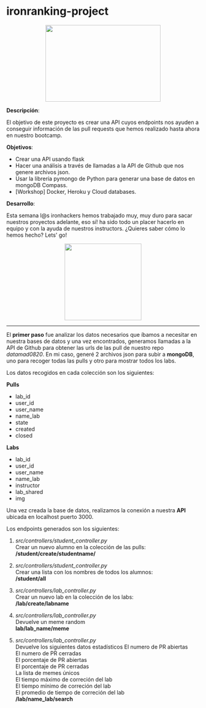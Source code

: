 # ironranking-project

<p align="center">
  <img width="300" height="200" img src="https://www.ironhack.com/assets/campus-image/madrid.jpg">
</p>

**Descripción**: 

El objetivo de este proyecto es crear una API cuyos endpoints nos ayuden a conseguir información de las pull requests que hemos realizado hasta ahora en nuestro bootcamp.

**Objetivos**: 

- Crear una API usando flask
- Hacer una análisis a través de llamadas a la API de Github que nos genere archivos json.
- Usar la librería pymongo de Python para generar una base de datos en mongoDB Compass.
- [Workshop] Docker, Heroku y Cloud databases.

**Desarrollo**:

Esta semana l@s ironhackers hemos trabajado muy, muy duro para sacar nuestros proyectos adelante, eso sí! ha sido todo un placer hacerlo en equipo y con la ayuda de nuestros instructors. ¿Quieres saber cómo lo hemos hecho? Lets' go! 

<p align="center">
  <img width="200" height="200"src="https://scontent-mad1-1.xx.fbcdn.net/v/t1.0-9/19511188_1882197358685727_2309459635894965835_n.png?_nc_cat=109&_nc_sid=85a577&_nc_ohc=c8K9CyXEBgMAX85ICq1&_nc_ht=scontent-mad1-1.xx&oh=beea34a8e5d888d3eb05ee382b191cf7&oe=5F9169E0">
</p>

--------------

El **primer paso** fue analizar los datos necesarios que íbamos a necesitar en nuestra bases de datos y una vez encontrados, generamos llamadas a la API de Github para obtener las urls de las pull de nuestro repo *datamad0820*. En mi caso, generé 2 archivos json para subir a **mongoDB**, uno para recoger todas las pulls y otro para mostrar todos los labs. 

Los datos recogidos en cada colección son los siguientes:

**Pulls**
- lab_id
- user_id
- user_name
- name_lab
- state
- created
- closed

**Labs**
- lab_id
- user_id
- user_name
- name_lab
- instructor
- lab_shared
- img

Una vez creada la base de datos, realizamos la conexión a nuestra **API** ubicada en localhost puerto 3000.

Los endpoints generados son los siguientes:

1. *src/controllers/student_controller.py*\
Crear un nuevo alumno en la colección de las pulls:\
**/student/create/studentname/**

2. *src/controllers/student_controller.py*\
Crear una lista con los nombres de todos los alumnos:\
**/student/all**

3. *src/controllers/lab_controller.py*\
Crear un nuevo lab en la colección de los labs:\
**/lab/create/labname**

4. *src/controllers/lab_controller.py*\
Devuelve un meme random\
**lab/lab_name/meme**

5. *src/controllers/lab_controller.py*\
Devuelve los siguientes datos estadísticos
El numero de PR abiertas\
El numero de PR cerradas\
El porcentaje de PR abiertas\
El porcentaje de PR cerradas\
La lista de memes únicos\
El tiempo máximo de correción del lab\
El tiempo mínimo de correción del lab\
El promedio de tiempo de correción del lab\
**/lab/name_lab/search**









